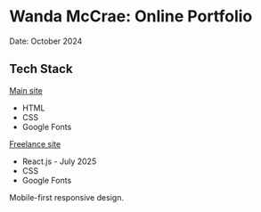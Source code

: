 # Wanda McCrae: Online Portfolio

Date: October 2024

## Tech Stack

[Main site](https://wandamccrae.com/)
* HTML
* CSS
* Google Fonts

[Freelance site](https://wandamccrae.com/freelance/)
* React.js - July 2025
* CSS
* Google Fonts

Mobile-first responsive design.
